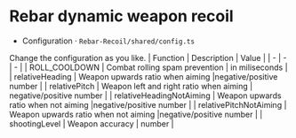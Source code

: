 # Rebar dynamic weapon recoil

- Configuration
· `Rebar-Recoil/shared/config.ts`

Change the configuration as you like.
| Function | Description |  Value |
| - | - | - |
| ROLL_COOLDOWN | Combat rolling spam prevention | in miliseconds |
| relativeHeading | Weapon upwards ratio when aiming |negative/positive number |
| relativePitch | Weapon left and right ratio when aiming | negative/positive number |
| relativeHeadingNotAiming | Weapon upwards ratio when not aiming |negative/positive number |
| relativePitchNotAiming | Weapon upwards ratio when not aiming |negative/positive number |
| shootingLevel | Weapon accuracy | number |
